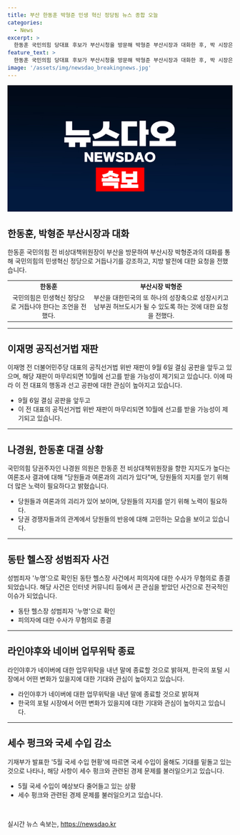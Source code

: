```yaml
---
title: 부산 한동훈 박형준 민생 혁신 정당됨 뉴스 종합 오늘
categories:
  - News
excerpt: >
  한동훈 국민의힘 당대표 후보가 부산시청을 방문해 박형준 부산시장과 대화한 후, 박 시장은 국민의힘에게 민생혁신 정당이 되도록 조언했다. 이재명 전 더불어민주당 대표의 공직선거법 위반 재판이 9월 6일 결심 예정이며, 나경원 국민의힘 당권주자는 당원들과 여론의 괴리를 인정하며 지지를 호소했다. 또한 동탄 헬스장 성범죄자 누명으로 확인된 사례와 라인야후의 네이버 업무위탁 종료 계획, 기재부의 국세 수입 감소와 세수 재추계에 대한 내용이 포함돼 있다.
feature_text: >
  한동훈 국민의힘 당대표 후보가 부산시청을 방문해 박형준 부산시장과 대화한 후, 박 시장은 국민의힘에게 민생혁신 정당이 되도록 조언했다. 이재명 전 더불어민주당 대표의 공직선거법 위반 재판이 9월 6일 결심 예정이며, 나경원 국민의힘 당권주자는 당원들과 여론의 괴리를 인정하며 지지를 호소했다. 또한 동탄 헬스장 성범죄자 누명으로 확인된 사례와 라인야후의 네이버 업무위탁 종료 계획, 기재부의 국세 수입 감소와 세수 재추계에 대한 내용이 포함돼 있다.
image: '/assets/img/newsdao_breakingnews.jpg'
---
```


<p><img src="/assets/img/newsdao_breakingnews.jpg" alt="pcversion 속보" /></p>

<h2 data-ke-size="size26">한동훈, 박형준 부산시장과 대화</h2>

<p data-ke-size="size16">한동훈 국민의힘 전 비상대책위원장이 부산을 방문하여 부산시장 박형준과의 대화를 통해 국민의힘의 민생혁신 정당으로 거듭나기를 강조하고, 지방 발전에 대한 요청을 전했습니다.</p>

<table>
<tbody>
<tr>
<td style="text-align: center; height: 17px;"><b>한동훈</b></td>
<td style="text-align: center; height: 17px;"><b>부산시장 박형준</b></td>
</tr>
<tr>
<td style="text-align: center; height: 17px;">국민의힘은 민생혁신 정당으로 거듭나야 한다는 조언을 전했다.</td>
<td style="text-align: center; height: 17px;">부산을 대한민국의 또 하나의 성장축으로 성장시키고 남부권 허브도시가 될 수 있도록 하는 것에 대한 요청을 전했다.</td>
</tr>
</tbody>
</table>

<hr>

<h2 data-ke-size="size26">이재명 공직선거법 재판</h2>

<p data-ke-size="size16">이재명 전 더불어민주당 대표의 공직선거법 위반 재판이 9월 6일 결심 공판을 앞두고 있으며, 해당 재판이 마무리되면 10월에 선고를 받을 가능성이 제기되고 있습니다. 이에 따라 이 전 대표의 행동과 선고 공판에 대한 관심이 높아지고 있습니다.</p>

<ul>
<li>9월 6일 결심 공판을 앞두고</li>
<li>이 전 대표의 공직선거법 위반 재판이 마무리되면 10월에 선고를 받을 가능성이 제기되고 있습니다.</li>
</ul>

<hr>

<h2 data-ke-size="size26">나경원, 한동훈 대결 상황</h2>

<p data-ke-size="size16">국민의힘 당권주자인 나경원 의원은 한동훈 전 비상대책위원장을 향한 지지도가 높다는 여론조사 결과에 대해 "당원들과 여론과의 괴리가 있다"며, 당원들의 지지를 얻기 위해 더 많은 노력이 필요하다고 밝혔습니다.</p>

<ul>
<li>당원들과 여론과의 괴리가 있어 보이며, 당원들의 지지를 얻기 위해 노력이 필요하다.</li>
<li>당권 경쟁자들과의 관계에서 당원들의 반응에 대해 고민하는 모습을 보이고 있습니다.</li>
</ul>

<hr>

<h2 data-ke-size="size26">동탄 헬스장 성범죄자 사건</h2>

<p data-ke-size="size16">성범죄자 '누명'으로 확인된 동탄 헬스장 사건에서 피의자에 대한 수사가 무혐의로 종결되었습니다. 해당 사건은 인터넷 커뮤니티 등에서 큰 관심을 받았던 사건으로 전국적인 이슈가 되었습니다.</p>

<ul>
<li>동탄 헬스장 성범죄자 '누명'으로 확인</li>
<li>피의자에 대한 수사가 무혐의로 종결</li>
</ul>

<hr>

<h2 data-ke-size="size26">라인야후와 네이버 업무위탁 종료</h2>

<p data-ke-size="size16">라인야후가 네이버에 대한 업무위탁을 내년 말에 종료할 것으로 밝혀져, 한국의 포털 시장에서 어떤 변화가 있을지에 대한 기대와 관심이 높아지고 있습니다.</p>

<ul>
<li>라인야후가 네이버에 대한 업무위탁을 내년 말에 종료할 것으로 밝혀져</li>
<li>한국의 포털 시장에서 어떤 변화가 있을지에 대한 기대와 관심이 높아지고 있습니다.</li>
</ul>

<hr>

<h2 data-ke-size="size26">세수 펑크와 국세 수입 감소</h2>

<p data-ke-size="size16">기재부가 발표한 '5월 국세 수입 현황'에 따르면 국세 수입이 올해도 기대를 밑돌고 있는 것으로 나타나, 해당 사항이 세수 펑크와 관련된 경제 문제를 불러일으키고 있습니다.</p>

<ul>
<li>5월 국세 수입이 예상보다 줄어들고 있는 상황</li>
<li>세수 펑크와 관련된 경제 문제를 불러일으키고 있습니다.</li>
</ul>

<p data-ke-size="size16">&nbsp;</p>
실시간 뉴스 속보는, <a href="https://newsdao.kr" rel="dofollow">https://newsdao.kr</a>


